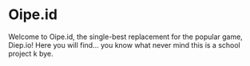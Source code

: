 # Oipe.id
Welcome to Oipe.id, the single-best replacement for the popular game, Diep.io! Here you will find... you know what never mind this is a school project k bye.